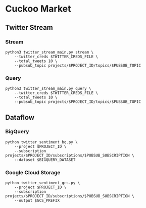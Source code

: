 # Cuckoo Market
## Twitter Stream
### Stream
```
python3 twitter_stream_main.py stream \
    --twitter_creds $TWITTER_CREDS_FILE \
    --total_tweets 10 \
    --pubsub_topic projects/$PROJECT_ID/topics/$PUBSUB_TOPIC
```
### Query
```
python3 twitter_stream_main.py query \
    --twitter_creds $TWITTER_CREDS_FILE \
    --total_tweets 10 \
    --pubsub_topic projects/$PROJECT_ID/topics/$PUBSUB_TOPIC
```
## Dataflow
### BigQuery
```
python twitter_sentiment_bq.py \
    --project $PROJECT_ID \
    --subscription projects/$PROJECT_ID/subscriptions/$PUBSUB_SUBSCRIPTION \
    --dataset $BIGQUERY_DATASET
```
### Google Cloud Storage
```
python twitter_sentiment_gcs.py \
    --project $PROJECT_ID \
    --subscription projects/$PROJECT_ID/subscriptions/$PUBSUB_SUBSCRIPTION \
    --output $GCS_PREFIX
```
